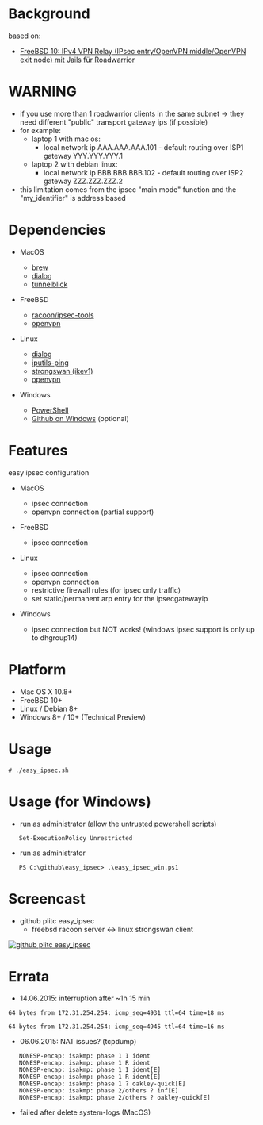 
Background
==========
based on:
* [FreeBSD 10: IPv4 VPN Relay (IPsec entry/OpenVPN middle/OpenVPN exit node) mit Jails für Roadwarrior](https://blog.plitc.eu/2014/freebsd-10-ipv4-vpn-relay-ipsec-entryopenvpn-middleopenvpn-exit-node-mit-jails/)

WARNING
=======
* if you use more than 1 roadwarrior clients in the same subnet -> they need different "public" transport gateway ips (if possible)
* for example:
   * laptop 1 with mac os:
     * local network ip AAA.AAA.AAA.101 - default routing over ISP1 gateway YYY.YYY.YYY.1
   * laptop 2 with debian linux:
     * local network ip BBB.BBB.BBB.102 - default routing over ISP2 gateway ZZZ.ZZZ.ZZZ.2
* this limitation comes from the ipsec "main mode" function and the "my_identifier" is address based

Dependencies
============
* MacOS
   * [brew](http://brew.sh/)
   * [dialog](http://brewformulas.org/Dialog)
   * [tunnelblick](http://sourceforge.net/projects/tunnelblick/)

* FreeBSD
   * [racoon/ipsec-tools](https://www.freshports.org/security/ipsec-tools/)
   * [openvpn](https://www.freshports.org/security/openvpn/)

* Linux
   * [dialog](https://packages.debian.org/stretch/dialog)
   * [iputils-ping](https://packages.debian.org/stretch/iputils-ping)
   * [strongswan (ikev1)](https://packages.debian.org/stretch/strongswan)
   * [openvpn](https://packages.debian.org/stretch/openvpn)

* Windows
   * [PowerShell](https://www.microsoft.com/en-us/download/details.aspx?id=34595)
   * [Github on Windows](https://windows.github.com/) (optional)

Features
========
easy ipsec configuration

* MacOS
  * ipsec connection
  * openvpn connection (partial support)

* FreeBSD
  * ipsec connection

* Linux
  * ipsec connection
  * openvpn connection
  * restrictive firewall rules (for ipsec only traffic)
  * set static/permanent arp entry for the ipsecgatewayip

* Windows
  * ipsec connection but NOT works! (windows ipsec support is only up to dhgroup14)

Platform
========
* Mac OS X 10.8+
* FreeBSD 10+
* Linux / Debian 8+
* Windows 8+ / 10+ (Technical Preview)

Usage
=====
    # ./easy_ipsec.sh

Usage (for Windows)
===================
* run as administrator (allow the untrusted powershell scripts)
```
   Set-ExecutionPolicy Unrestricted
```

* run as administrator
```
   PS C:\github\easy_ipsec> .\easy_ipsec_win.ps1
```

Screencast
==========
* github plitc easy_ipsec
  * freebsd racoon server <-> linux strongswan client

[![github plitc easy_ipsec](https://img.youtube.com/vi/GX6whhD096Y/0.jpg)](https://www.youtube.com/watch?v=GX6whhD096Y)

Errata
======
* 14.06.2015: interruption after ~1h 15 min
```
64 bytes from 172.31.254.254: icmp_seq=4931 ttl=64 time=18 ms

64 bytes from 172.31.254.254: icmp_seq=4945 ttl=64 time=16 ms
```

* 06.06.2015: NAT issues? (tcpdump)
```
   NONESP-encap: isakmp: phase 1 I ident
   NONESP-encap: isakmp: phase 1 R ident
   NONESP-encap: isakmp: phase 1 I ident[E]
   NONESP-encap: isakmp: phase 1 R ident[E]
   NONESP-encap: isakmp: phase 1 ? oakley-quick[E]
   NONESP-encap: isakmp: phase 2/others ? inf[E]
   NONESP-encap: isakmp: phase 2/others ? oakley-quick[E]
```

* failed after delete system-logs (MacOS)

